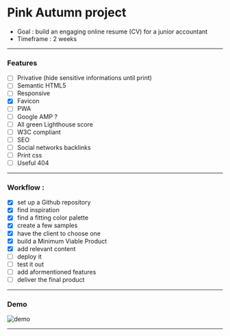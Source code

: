 # Pink Autumn project

- Goal : build an engaging online resume (CV) for a junior accountant
- Timeframe : 2 weeks

---

### Features

- [ ] Privative (hide sensitive informations until print)
- [ ] Semantic HTML5
- [ ] Responsive
- [x] Favicon
- [ ] PWA
- [ ] Google AMP ?
- [ ] All green Lighthouse score
- [ ] W3C compliant
- [ ] SEO
- [ ] Social networks backlinks
- [ ] Print css
- [ ] Useful 404

---

### Workflow :

- [x] set up a Github repository
- [x] find inspiration
- [x] find a fitting color palette
- [x] create a few samples
- [x] have the client to choose one
- [x] build a Minimum Viable Product
- [x] add relevant content
- [ ] deploy it
- [ ] test it out
- [ ] add aformentioned features
- [ ] deliver the final product

---

### Demo

![demo](https://github.com/ClaudeJanssenPro/PinkAutumn/tree/master/CV/docs/F8BBD0.png)
****